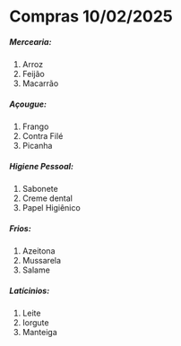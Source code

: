 # Compras 10/02/2025
##### Mercearia: 
1. Arroz
2. Feijão
3. Macarrão

##### Açougue: 
1. Frango
2. Contra Filé
3. Picanha

##### Higiene Pessoal:
1. Sabonete
2. Creme dental
3. Papel Higiênico

##### Frios:
1. Azeitona
2. Mussarela
3. Salame

##### Latícinios:
1. Leite
2. Iorgute
3. Manteiga